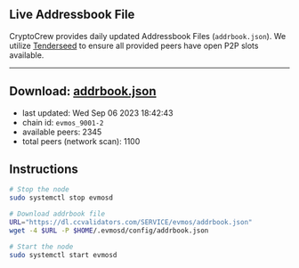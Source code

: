 ## Live Addressbook File

CryptoCrew provides daily updated Addressbook Files (`addrbook.json`). We utilize [Tenderseed](https://github.com/binaryholdings/tenderseed) to ensure all provided peers have open P2P slots available.

---
**Download: [addrbook.json](https://dl.ccvalidators.com/SERVICE/evmos/addrbook.json)**
---

- last updated: Wed Sep 06 2023 18:42:43
- chain id: `evmos_9001-2`
- available peers: 2345
- total peers (network scan): 1100

## Instructions
```sh
# Stop the node
sudo systemctl stop evmosd

# Download addrbook file
URL="https://dl.ccvalidators.com/SERVICE/evmos/addrbook.json"
wget -4 $URL -P $HOME/.evmosd/config/addrbook.json

# Start the node
sudo systemctl start evmosd
```
